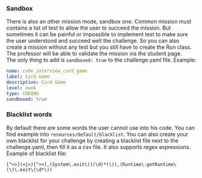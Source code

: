 
### Sandbox
There is also an other mission mode, sandbox one. Common mission must contains a list of test
to allow the user to succeed the mission. But sometimes it can be painful or impossible to implement test to make sure the
user understood and succeed well the challenge. So you can also create a mission without any test but you still have to create
the Run class. The professor will be able to validate the mission via the student page.  
The only thing to add is `sandboxed: true` to the challenge.yaml file.
Example:  
```yaml
name: code_interview_card_game
label: Card Game
description: Card Game
level: ewok
type: CODING
sandboxed: true
```


### Blacklist words
By default there are some words the user cannot use into his code. You can find example into `resources/default/blacklist`.
You can also create your own blacklist for your challenge by creating a blacklist file next to the challenge.yaml, then fill it as a csv file. It also supports regex expressions.
Example of blacklist file:  
```
[^<>](<|>)[^><],(System\.exit\()(\d)*(\)),(Runtime\.getRuntime\(\)\.exit\(\d*\))
```
